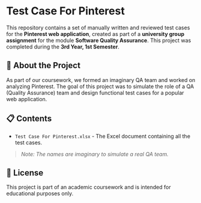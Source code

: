 # Test Case For Pinterest
This repository contains a set of manually written and reviewed test cases for the **Pinterest web application**, created as part of a **university group assignment** for the module **Software Quality Assurance**. This project was completed during the **3rd Year, 1st Semester**.

## 🧪 About the Project
As part of our coursework, we formed an imaginary QA team and worked on analyzing Pinterest. The goal of this project was to simulate the role of a QA (Quality Assurance) team and design functional test cases for a popular web application.

## 📋 Contents
- `Test Case For Pinterest.xlsx` - The Excel document containing all the test cases.

> *Note: The names are imaginary to simulate a real QA team.*

## 📎 License
This project is part of an academic coursework and is intended for educational purposes only.
